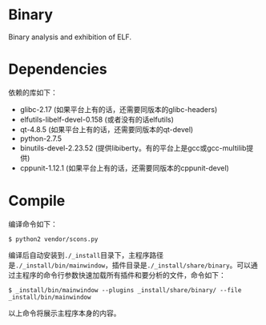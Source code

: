 # Binary
Binary analysis and exhibition of ELF.

# Dependencies

依赖的库如下：

+ glibc-2.17 (如果平台上有的话，还需要同版本的glibc-headers)
+ elfutils-libelf-devel-0.158 (或者没有的话elfutils)
+ qt-4.8.5 (如果平台上有的话，还需要同版本的qt-devel)
+ python-2.7.5
+ binutils-devel-2.23.52 (提供libiberty。有的平台上是gcc或gcc-multilib提供)
+ cppunit-1.12.1 (如果平台上有的话，还需要同版本的cppunit-devel)

# Compile
编译命令如下：

`$ python2 vendor/scons.py`

编译后自动安装到`./_install`目录下，主程序路径是`./_install/bin/mainwindow`，插件目录是`./_install/share/binary`。可以通过主程序的命令行参数快速加载所有插件和要分析的文件，命令如下：

`$ _install/bin/mainwindow --plugins _install/share/binary/ --file _install/bin/mainwindow`

以上命令将展示主程序本身的内容。
